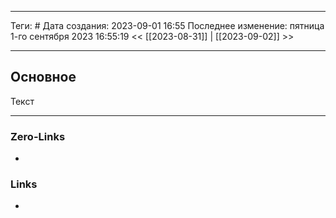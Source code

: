 ___
Теги: #
Дата создания: 2023-09-01 16:55 
Последнее изменение: пятница 1-го сентября 2023 16:55:19
<< [[2023-08-31]] | [[2023-09-02]] >> 
___
## Основное

Текст

___
### Zero-Links
- 

### Links
- 
